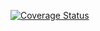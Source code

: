 [![Coverage Status](https://img.shields.io/badge/Coverage-7575100961001004710084668384804010089%25-%23green)](https://github.com/InnokentiyKim/Retail/actions)
